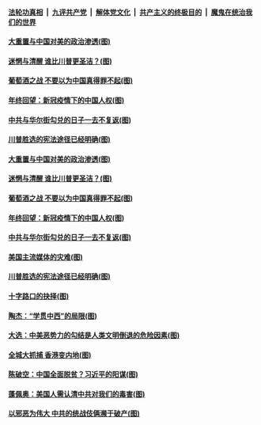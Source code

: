 

####  [法轮功真相](../../../../basic/blob/master/README.md?t=12111002) &nbsp;|&nbsp; [九评共产党](../../../../9ping.md/blob/master/README.md?t=12111002) &nbsp;|&nbsp; [解体党文化](../../../../jtdwh.md/blob/master/README.md?t=12111002)  &nbsp;|&nbsp; [共产主义的终极目的](../../../../gczydzjmd.md/blob/master/README.md?t=12111002) &nbsp;|&nbsp; [魔鬼在统治我们的世界](../../../../mgztzwmdsj.md/blob/master/README.md?t=12111002) 

#### [大重置与中国对美的政治渗透(图)](../pages/p4/955401.md?t=12111002) 

#### [迷惘与清醒 谁比川普更圣洁？(图)](../pages/p4/955393.md?t=12111002) 

#### [葡萄酒之战 不要以为中国真得罪不起(图)](../pages/p4/955390.md?t=12111002) 

#### [年终回望：新冠疫情下的中国人权(图)](../pages/p4/955397.md?t=12111002) 

#### [中共与华尔街勾兑的日子一去不复返(图)](../pages/p4/955385.md?t=12111002) 

#### [川普胜选的宪法途径已经明确(图)](../pages/p4/955322.md?t=12111002) 

#### [大重置与中国对美的政治渗透(图)](../pages/p4/955401.md?t=12111002) 

#### [迷惘与清醒 谁比川普更圣洁？(图)](../pages/p4/955393.md?t=12111002) 

#### [葡萄酒之战 不要以为中国真得罪不起(图)](../pages/p4/955390.md?t=12111002) 

#### [年终回望：新冠疫情下的中国人权(图)](../pages/p4/955397.md?t=12111002) 

#### [中共与华尔街勾兑的日子一去不复返(图)](../pages/p4/955385.md?t=12111002) 

#### [美国主流媒体的灾难(图)](../pages/p4/955389.md?t=12111002) 



#### [川普胜选的宪法途径已经明确(图)](../pages/p4/955322.md?t=12111002) 

#### [十字路口的抉择(图)](../pages/p4/955319.md?t=12111002) 

#### [陶杰：“学贯中西”的局限(图)](../pages/p4/955317.md?t=12111002) 

#### [大选：中美恶势力的勾结是人类文明倒退的危险因素(图)](../pages/p4/955316.md?t=12111002) 

#### [全城大抓捕 香港变内地(图)](../pages/p4/955312.md?t=12111002) 

#### [陈破空：中国全面脱贫？习近平的阳谋(图)](../pages/p4/955311.md?t=12111002) 

#### [蓬佩奥：美国人需认清中共对我们的毒害(图)](../pages/p4/955310.md?t=12111002) 

#### [以邪恶为伟大 中共的统战伎俩濒于破产(图)](../pages/p4/955299.md?t=12111002) 





